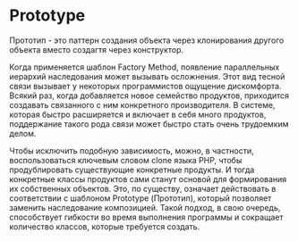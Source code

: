 # Prototype

Прототип - это паттерн создания объекта через клонирования другого объекта
вместо создагтя через конструктор.


Когда применяется шаблон Factory Method, появление параллельных
иерархий наследования может вызывать осложнения. Этот вид тесной связи вызывает у некоторых программистов ощущение дискомфорта. Всякий
раз, когда добавляется новое семейство продуктов, приходится создавать
связанного с ним конкретного производителя.
В системе, которая быстро расширяется и включает в себя много продуктов, поддержание такого рода связи может быстро стать очень трудоемким
делом.

Чтобы исключить подобную зависимость, можно, в частности, воспользоваться ключевым словом clone языка РНР, чтобы продублировать существующие конкретные продукты. И тогда конкретные классы продуктов
сами станут основой для формирования их собственных объектов. Это,
по существу, означает действовать в соответствии с шаблоном Prototype
(Прототип), который позволяет заменить наследование композицией. Такой подход, в свою очередь, способствует гибкости во время выполнения
программы и сокращает количество классов, которые требуется создать.

